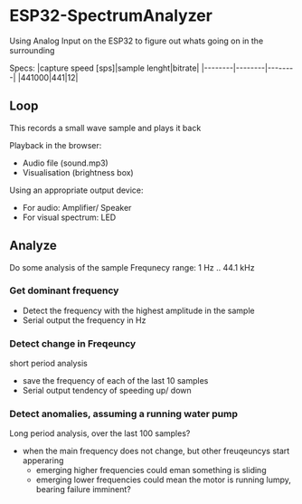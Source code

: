 # ESP32-SpectrumAnalyzer

Using Analog Input on the ESP32 to figure out whats going on in the surrounding

Specs:
|capture speed [sps]|sample lenght|bitrate|
|--------|--------|--------|
|441000|441|12|  

## Loop

This records a small wave sample and plays it back

Playback in the browser:
* Audio file (sound.mp3)
* Visualisation (brightness box)

Using an appropriate output device:
* For audio: Amplifier/ Speaker
* For visual spectrum: LED

## Analyze 

Do some analysis of the sample
Frequnecy range: 1 Hz .. 44.1 kHz

### Get dominant frequency

- Detect the frequency with the highest amplitude in the sample
- Serial output the frequency in Hz

### Detect change in Freqeuncy

short period analysis

- save the frequency of each of the last 10 samples
- Serial output tendency of speeding up/ down

### Detect anomalies, assuming a running water pump

Long period analysis, over the last 100 samples?

- when the main frequency does not change, but other freuqeuncys start apperaring
  - emerging higher frequencies could eman something is sliding
  - emerging lower frequencies could mean the motor is running lumpy, bearing failure imminent?
